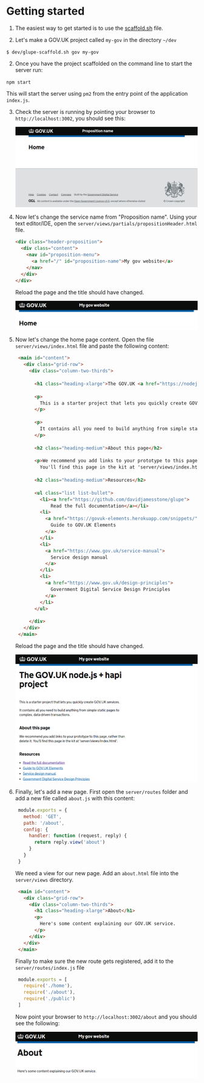 # Getting started

1. The easiest way to get started is to use the [scaffold.sh](scaffold.md) file.

2. Let's make a GOV.UK project called `my-gov` in the directory `~/dev`

  `$ dev/glupe-scaffold.sh gov my-gov`

2. Once you have the project scaffolded on the command line to start the server run:

  `npm start`

   This will start the server using `pm2` from the entry point of the application `index.js`.

3. Check the server is running by pointing your browser to `http://localhost:3002`, you should see this:

   ![start](start.png)

4. Now let's change the service name from "Proposition name". Using your text editor/IDE, open the `server/views/partials/propositionHeader.html` file. 

   ```html
   <div class="header-proposition">
     <div class="content">
       <nav id="proposition-menu">
         <a href="/" id="proposition-name">My gov website</a>
       </nav>
     </div>
   </div>
   ```

   Reload the page and the title should have changed.

   ![my gov title](my-gov-title.png)

5. Now let's change the home page content. Open the file `server/views/index.html` file and paste the following content:

   ```html
    <main id="content">
      <div class="grid-row">
        <div class="column-two-thirds">

          <h1 class="heading-xlarge">The GOV.UK <a href="https://nodejs.org/en/">Node.js</a> + <a href="http://hapijs.com/">hapi</a> project</h1>

          <p>
            This is a starter project that lets you quickly create GOV.UK services.
          </p>

          <p>
            It contains all you need to build anything from simple static pages to complex, data-driven transactions.
          </p>

          <h2 class="heading-medium">About this page</h2>

          <p>We recommend you add links to your prototype to this page, rather than delete it.
            You'll find this page in the kit at 'server/views/index.html'.</p>

          <h2 class="heading-medium">Resources</h2>

          <ul class="list list-bullet">
            <li><a href="https://github.com/davidjamesstone/glupe">
                Read the full documentation</a></li>
            <li>
              <a href="https://govuk-elements.herokuapp.com/snippets/">
                Guide to GOV.UK Elements
              </a>
            </li>
            <li>
              <a href="https://www.gov.uk/service-manual">
                Service design manual
              </a>
            </li>
            <li>
              <a href="https://www.gov.uk/design-principles">
                Government Digital Service Design Principles
              </a>
            </li>
          </ul>

        </div>
      </div>
    </main>
   ```
   Reload the page and the title should have changed.

   ![home page](home.png)

6. Finally, let's add a new page. First open the `server/routes` folder and add a new file called `about.js` with this content:

   ```js
    module.exports = {
      method: 'GET',
      path: '/about',
      config: {
        handler: function (request, reply) {
          return reply.view('about')
        }
      }
    }   
   ```

   We need a view for our new page. Add an `about.html` file into the `server/views` directory.

   ```html
    <main id="content">
      <div class="grid-row">
        <div class="column-two-thirds">
          <h1 class="heading-xlarge">About</h1>
          <p>
            Here's some content explaining our GOV.UK service.
          </p>
        </div>
      </div>
    </main> 
   ```

   Finally to make sure the new route gets registered, add it to the `server/routes/index.js` file
   ```js
    module.exports = [
      require('./home'),
      require('./about'),
      require('./public')
    ]
   ```

   Now point your browser to `http://localhost:3002/about` and you should see the following:

   ![about page](about.png)

